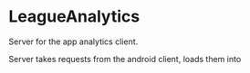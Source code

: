 # LeagueAnalytics

Server for the app analytics client. 

Server takes requests from the android client, loads them into 
